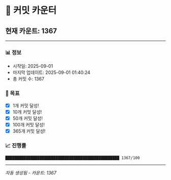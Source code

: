 # 🔢 커밋 카운터

## 현재 카운트: 1367

---

### 📊 정보
- 시작일: 2025-09-01
- 마지막 업데이트: 2025-09-01 01:40:24
- 총 커밋 수: 1367

### 🎯 목표
- [x] 1개 커밋 달성!
- [x] 10개 커밋 달성!
- [x] 50개 커밋 달성!
- [x] 100개 커밋 달성!
- [x] 365개 커밋 달성!

### 📈 진행률
```
██████████████████████████████████████████████████ 1367/100
```

---
*자동 생성됨 - 카운트: 1367*
